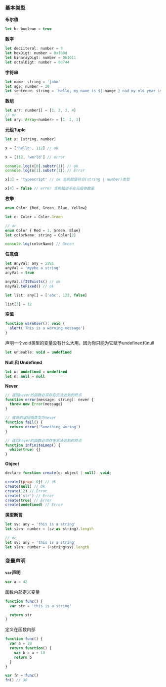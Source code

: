 
### 基本类型

**布尔值**

```js
let b: boolean = true
```

**数字**

```js
let decLiteral: number = 8
let hexDigt: number = 0xf00d
let binarayDigt: number = 0b1011
let octalDigt: number = 0o744
```

**字符串**

```js
let name: string = 'john'
let age: number = 20
let sentence: string = `Hello, my name is ${ namge } nad my old year is ${ age }`
```

**数组**

```js
let arr: number[] = [1, 2, 3, 4]
// or
let ary: Array<number> = [1, 2, 3]
```

**元组Tuple**

```js
let x: [string, number]

x = ['hello', 112] // ok

x = [112, 'world'] // error

console.log(x[0].substr(1)) // ok
console.log(x[1].substr(1)) // Error

x[3] = 'typescript' // ok 当前赋值符合(string | number)类型

x[4] = false // error 当前赋值不在元组参数里
```

**枚举**

```js
enum Color {Red, Green, Blue, Yellow}

let c: Color = Color.Green

// or
enum Color { Red = 1, Green, Blue}
let colorName: string = Color[2]

console.log(colorName) // Green
```

**任意值**

```js
let anyVal: any = 5381
anyVal = 'myybe a string'
anyVal = true

anyVal.ifItExists() // ok 
nayVal.toFixed() // ok

let list: any[] = ['abc', 123, false]

list[3] = 12
```

**空值**


```js
function warnUser(): void {
  alert('This is a warning message')
}
```

声明一个void类型的变量没有什么大用，因为你只能为它赋予undefined和null

```js
let unueable: void = undefined
```

**Null 和 Undefined**

```js
let u: undefined = undefined
let n: null = null
```

**Never**

```js
// 返回never的函数必须存在无法达到的终点
function error(message: string): never {
  throw new Error(message)
}

// 推断的返回值类型为never
function fail() {
  return error('Something woring')
}

// 返回never的函数必须存在无法达到的终点
function infiniteLoop() {
  while(true) {}
}
```

**Object**

```js
declare function create(o: object | null): void;

create({prop: 0}) // ok
create(null) // Ok
create(12) // Error
create('str') // Error
create(true) // Error
create(undefined) // Error
```

**类型断言**

```js
let sv: any = 'this is a string'
let slen: number = (sv as string).length

// or
let sv: any = 'this is a string'
let slen: number = (<string>sv).length
```

### 变量声明

**`var`声明**

```js
var a = 42
```

函数内部定义变量

```js
function func() {
  var str = 'this is a string'

  return str
}
```

定义在函数内部
```js
function func() {
  var a = 20
  return function() {
    var b = a + 10
    return b
  }
}

var fn = func()
fn() // 30
```
